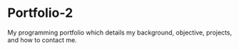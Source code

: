 # Portfolio-2
My programming portfolio which details my background, objective, projects, and how to contact me.
